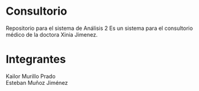 # Consultorio
Repositorio para el sistema de Análisis 2
Es un sistema para el consultorio médico de la doctora Xinia Jimenez.

# Integrantes
Kailor Murillo Prado  
Esteban Muñoz Jiménez
